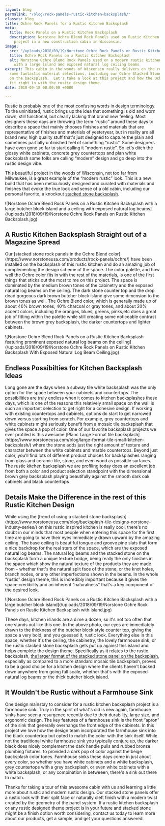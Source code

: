 ```yaml
---
layout: blog
permalink: "/blog/rock-panels-rustic-kitchen-backsplash/"
classes: blog
title: Ochre Rock Panels for a Rustic Kitchen Backsplash
meta:
  title: Rock Panels on a Rustic Kitchen Backsplash
  description: Norstone Ochre Blend Rock Panels used on Rustic Kitchen Backsplash
    project in a new construction cabin in Wisconsin.
image:
  src: "/uploads/2018/09/19/Norstone Ochre Rock Panels on Rustic Kitchen Backsplash.jpg"
  title: Ochre Rock Panels on a Rustic Kitchen Backsplash
  alt: Norstone Ochre Blend Rock Panels used on a modern rustic kitchen backsplash
    with a large island and exposed natural log ceiling beams
excerpt: This cabin in the woods of Wisconsin really delivers on the rustic look with
  some fantastic material selections, including our Ochre Stacked Stone Rock Panel
  on the backsplash.  Let's take a look at this project and how the Ochre product
  fit right in with the rustic design theme.
date: 2018-09-18 00:00:00 +0000

---
```

Rustic is probably one of the most confusing words in design terminology.  To the uninitiated, rustic brings up the idea that something is old and worn down, still functional, but clearly lacking that brand new feeling.  Most designers these days are throwing the term “rustic” around these days to describe a space that mainly chooses finishes and materials that are representative of finishes and materials of yesteryear, but in reality are all brand new, high quality stuff that's just designed to capture the plain and sometimes partially unfinished feel of something “rustic”.  Some designers have even gone so far to start calling it “modern rustic”. So let's ditch the glossy white cabinets, concrete grey countertops and plan white backsplash some folks are calling “modern” design and go deep into the rustic design vibe.

This beautiful project in the woods of Wisconsin, not too far from Milwaukee, is a great example of the “modern rustic” look.  This is a new build that has been meticulously designed and curated with materials and finishes that evoke the true look and sense of a old cabin, including our personal favorite, a knockout [stacked stone backsplash](https://www.norstoneusa.com/gallery/application/backsplash/).

![Norstone Ochre Blend Rock Panels on a Rustic Kitchen Backsplash with a large butcher block island and a ceiling with exposed natural log beams](/uploads/2018/09/19/Norstone Ochre Rock Panels on Rustic Kitchen Backsplash.jpg)

<h2> A Rustic Kitchen Backsplash Straight out of a Magazine Spread </h2>
Our [stacked stone rock panels in the Ochre Blend color](https://www.norstoneusa.com/products/rock-panels/ochre/) have been installed on the backsplash of this rustic kitchen and do an amazing job of complementing the design scheme of the space.  The color palette, and how well the Ochre color fits in with the rest of the materials,  is one of the first things that sticks out the most to me on this project.  The space is dominated by the medium brown tones of the cabinetry and the exposed natural log beams on the ceiling.  The dark stone counter top and the drop dead gorgeous dark brown butcher block island give some dimension to the brown tones as well.  The Ochre Blend color, which is generally made up of about 40% brown tones, 40% charcoal or gray tones, and about 20% accent colors, including the oranges, blues, greens, pinks,etc does a great job of fitting within the palette while still creating some noticeable contrast between the brown grey backsplash, the darker countertops and lighter cabinets.

![Norstone Ochre Blend Rock Panels on a Rustic Kitchen Backsplash featuring prominent exposed natural log beams on the ceiling](/uploads/2018/09/19/Norstone Ochre Rock Panels on Rustic Kitchen Backsplash With Exposed Natural Log Beam Ceiling.jpg)

<h2> Endless Possibilties for Kitchen Backsplash Ideas </h2>
Long gone are the days when a subway tile white backsplash was the only option for the space between your cabinets and countertops. The possibilities are truly endless when it comes to kitchen backsplashes these days, which is one of the reasons this relatively small space on the wall is such an important selection to get right for a cohesive design.  If working with existing countertops and cabinets, options do start to get narrowed down versus starting from scratch.  For example, grey countertops and white cabinets might seriously benefit from a mosaic tile backsplash that gives the space a pop of color.  One of our favorite backsplash projects we ever profiled is this awesome [Planc Large Format tile backsplash](https://www.norstoneusa.com/blog/large-format-tile-small-kitchen-backsplash/) where the stone adds just the right amount of texture and character between the white cabinets and marble countertops.  Beyond just color, you'll find lots of different product choices for backsplashes ranging from glass and ceramic tile, stone, and even wood as possible surfaces. The rustic kitchen backsplash we are profiling today does an excellent job from both a color and product selection standpoint with the dimensional brown grey backsplash playing beautifully against the smooth dark oak cabinets and black countertops

<h2> Details Make the Difference in the rest of this Rustic Kitchen Design </h2>
While using the [trend of using a stacked stone backsplash](https://www.norstoneusa.com/blog/backsplash-tile-designs-norstone-industy-series/) on this rustic inspired kitchen is really cool, there's no doubt in our minds that most people when entering this space for the first time are going to have their eyes immediately drawn upward by the amazing ceiling.  The base ceiling is beautiful tongue and groove pine slats that form a nice backdrop for the real stars of the space, which are the exposed natural log beams.  The natural log beams and the stacked stone on the backsplash form a unique texture bridge, being really the only finishes in the space which show the natural texture of the products they are made from – whether that's the natural split face of the stone, or the knot holes, branch nodes, or any other imperfections shown in the beams.  In the whole “rustic” design theme, this is incredibly important because it gives the space credibility and an inherent “naturalness” that's a key component of the desired look.

![Norstone Ochre Blend Rock Panels on a Rustic Kitchen Backsplash with a large butcher block island](/uploads/2018/09/19/Norstone Ochre Rock Panels on Rustic Kitchen Backsplash with Island.jpg)

These days, kitchen islands are a dime a dozen, so it's not too often that one stands out like this one.  In the above photo, our eyes are immediately drawn to the thickness of the butcher block style counter top, giving the space a very bold, and you guessed it, rustic look.  Everything else in this space, whether it's the ceiling, the cabinetry, the lovely farmhouse sink, or the rustic stacked stone backsplash gets put up against this island and helps complete the design theme.  Specifically as it relates to the rustic backsplash, [the larger format of the stacked stone panel on the backsplash](https://www.norstoneusa.com/blog/large-format-tile-small-kitchen-backsplash/), especially as compared to a more standard mosaic tile backsplash, proves to be a good choice for a kitchen design where the clients haven't backed down anywhere from going full scale, whether that's with the exposed natural log beams or the thick butcher block island.

<h2> It Wouldn't be Rustic without a Farmhouse Sink </h2>
One design mainstay to consider for a rustic kitchen backsplash project is a farmhouse sink.  Truly in the spirit of what's old is new again, farmhouse sinks have seen a resurgence recently due to their durability, large size, and ergonomic design.  The key features of a farmhouse sink is the front “apron” of the sink that generally overhangs the front edge of the cabinets. In this project we love how the design team incorporated the farmhouse sink into the black countertop but opted to match the color with the sink itself.  While not the traditional white farmhouse sink you typically conjure up, the darker black does nicely complement the dark handle pulls and rubbed bronze plumbing fixtures, to provided a dark pop of color against the beige backsplash color tones.  Farmhouse sinks these days come in just about every color, so whether you have white cabinets and a white backsplash, grey countertops with a grey backsplash, or even white cabinets with a white backsplash, or any combination in betweeen, there's a sink out there to match. 

Thanks for taking a tour of this awesome cabin with us and learning a little more about rustic and modern rustic design.  Our stacked stone panels offer a rustic look with their split face or naturally cleft finish with a modern twist created by the geometry of the panel system.  If a rustic kitchen backsplash or any rustic designed theme project is in your future and stacked stone might be a finish option worth considering, contact us today to learn more about our products, get a sample, and get your questions answered.
